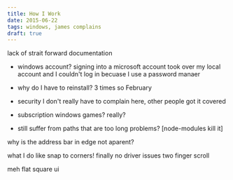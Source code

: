 ```yaml
---
title: How I Work
date: 2015-06-22
tags: windows, james complains
draft: true
---
```


lack of strait forward documentation

- windows account?
signing into a microsoft account took over my local account and I couldn't log in becuase I use a password manaer

- why do I have to reinstall?
3 times so February

- security
I don't really have to complain here, other people got it covered

- subscription windows games? really?

- still suffer from paths that are too long problems? [node-modules kill it]

why is the address bar in edge not aparent?



what I do like
snap to corners! finally
no driver issues
two finger scroll


meh
flat square ui
